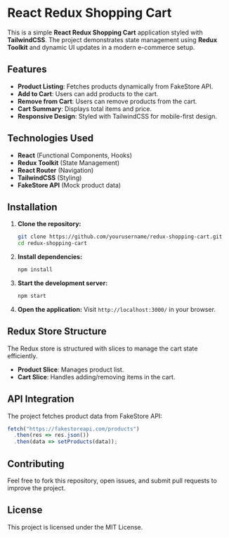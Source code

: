 # React Redux Shopping Cart

This is a simple **React Redux Shopping Cart** application styled with **TailwindCSS**. The project demonstrates state management using **Redux Toolkit** and dynamic UI updates in a modern e-commerce setup.

## Features

- **Product Listing**: Fetches products dynamically from FakeStore API.
- **Add to Cart**: Users can add products to the cart.
- **Remove from Cart**: Users can remove products from the cart.
- **Cart Summary**: Displays total items and price.
- **Responsive Design**: Styled with TailwindCSS for mobile-first design.

## Technologies Used

- **React** (Functional Components, Hooks)
- **Redux Toolkit** (State Management)
- **React Router** (Navigation)
- **TailwindCSS** (Styling)
- **FakeStore API** (Mock product data)

## Installation

1. **Clone the repository:**
   ```sh
   git clone https://github.com/yourusername/redux-shopping-cart.git
   cd redux-shopping-cart
   ```
2. **Install dependencies:**
   ```sh
   npm install
   ```
3. **Start the development server:**
   ```sh
   npm start
   ```
4. **Open the application:**
   Visit `http://localhost:3000/` in your browser.

## Redux Store Structure
The Redux store is structured with slices to manage the cart state efficiently.

- **Product Slice**: Manages product list.
- **Cart Slice**: Handles adding/removing items in the cart.

## API Integration
The project fetches product data from FakeStore API:
```js
fetch("https://fakestoreapi.com/products")
  .then(res => res.json())
  .then(data => setProducts(data));
```

## Contributing
Feel free to fork this repository, open issues, and submit pull requests to improve the project.

## License
This project is licensed under the MIT License.